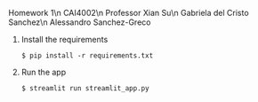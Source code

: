 Homework 1\n
CAI4002\n
Professor Xian Su\n
Gabriela del Cristo Sanchez\n
Alessandro Sanchez-Greco

1. Install the requirements

   ```
   $ pip install -r requirements.txt
   ```

2. Run the app

   ```
   $ streamlit run streamlit_app.py
   ```
